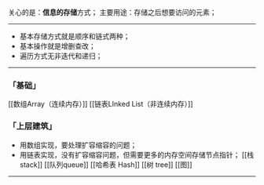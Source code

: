 关心的是：**信息的存储**方式；
主要用途：存储之后想要访问的元素；
***
- 基本存储方式就是顺序和链式两种；
- 基本操作就是增删查改；
- 遍历方式无非迭代和递归；
***
### 「基础」
  [[数组Array（连续内存）]]
  [[链表LInked List（非连续内存）]]
### 「上层建筑」
-   用数组实现，要处理扩容缩容的问题；
-   用链表实现，没有扩容缩容问题，但需要更多的内存空间存储节点指针；
  [[栈stack]]
  [[队列queue]]
  [[哈希表 Hash]]
  [[树 tree]]
  [[图]]

***

